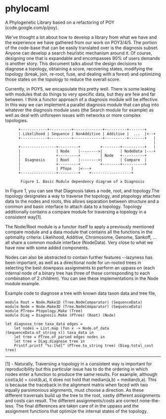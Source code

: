phylocaml
=========

A Phylogenetic Library based on a refactoring of POY (code.google.com/p/poy).

We've thought a lot about how to develop a library from what we have and the
experience we have gathered from our work on POY3/4/5. The portion of the
code-base that can be easily translated over is the diagnosis subset. Anyone can
develop a search heuristic mechanism around it. Of course, designing
one that is expandable and encompasses 90% of users demands is another story.
This document talks about the design decisions to diagnose a topology, obtaining a
score, recovering states, modifying the topology (break, join, re-root, fuse,
and dealing with a forest) and optimizing those states on the topology to reduce
the overall score.

Currently, in POY5, we encapsulate this pretty well. There is some leaking with
modules that do things to very specific data, but they are few and far between.
I think a functor approach of a diagnosis module will be effective. In this way
we can implement a parallel diagnosis module that can plug into whatever the
diagnosis module uses (the Search module for example) as well as deal with
unforseen issues with networks or more complex topologies.

          +------------+----------+-------------+----------+-------+
          | Likelihood | Sequence | NonAdditive | Additive |  ...  |<--+
          +------------+----------+-------------+----------+-------+   |
                                                                       |
          +----------------+---------+         +--------+----------+   |
          |                | Node    |-------->|        | NodeData |---+
          |                +---------+         | Node   +----------+
          |  Diagnosis     | Root    |-------->|        | Compare  |
          |                +---------+         +--------+----------+
          |                | PTopo   |<---+                  |
          +----------------+---------+    +------------------+

           Figure 1. Basic Module dependency diagram of a Diagnosis


In Figure 1, you can see that Diagnosis takes a node, root, and topology.The
topology designates a way to traverse the topology, and ptopology attaches data
to the nodes and roots, this allows separation between structure and a common
and basic interface to attach data to a topology. Topology additionally contains
a compare module for traversing a topology in a consistent way[1].

The Node/Root module is a functor itself to apply a previously mentioned compare
module and a data module that contains all the functions in the optimality
criteria: Likelihood, Additive, Chromosome, Genome, Sankoff, ... all share a
common module interface (NodeData). Very close to what we have now with some
added components.

Nodes can also be abstracted to contain further features --lazyness has been
important, as well as a directional node for un-rooted trees in selecting the
best downpass assignments to perform an uppass on (each internal node of a
binary tree has three of these corresponding to each combination of 2 children).
You can see these implementations in the Node module example.

Example code to diagnose a tree with known data taxon data and tree file,

    module Root = Node.Make1D (Tree.NodeComparator) (SequenceData)
    module Node = Node.Make3D (Tree.NodeComparator) (SequenceData)
    module PTree= Ptopology.Make (Tree)
    module Diag = Diagnosis.Make (PTree) (Root) (Node)

    let diagnose_tree taxa_data edges =
        let nodes = List.map (fun x -> Node.of_data (SequenceData.of_string x)) taxa_data in
        let tree = PTree.of_parsed edges nodes in
        let tree = Diag.diagnose tree in
        Printf.printf "%s:[%d]" (PTree.to_string tree) (Diag.total_cost tree)

-------------------------------------------------------------------------------

[1] - Naturally, Traversing a topology in a consistent way is important for
reproducibility but this particular issue has to do the ordering in which
nodes enter a function to produce the same results. For example, although
cost(a,b) = cost(b,a), it does not hold that median(a,b) = median(b,a). This is
because the traceback in the alignment matrix when faced with two equally
parsimonious alignments, must choose a direction. As these different traversals
build up the tree to the root, vastly different assignments and costs can
result. The different assignments/costs are correct none-the-less. The final
differences are taken care of in the uppass and the assignment functions that
optimize the internal states of the topology.

